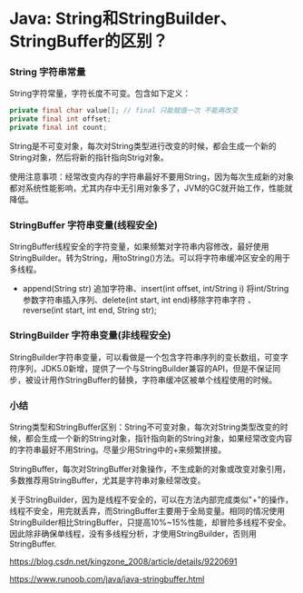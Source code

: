 # Java: String和StringBuilder、StringBuffer的区别？

### String 字符串常量

String字符常量，字符长度不可变。包含如下定义：

```java
private final char value[];	// final 只能赋值一次 不能再改变
private final int offset;
private final int count;
```

String是不可变对象，每次对String类型进行改变的时候，都会生成一个新的String对象，然后将新的指针指向Strig对象。

使用注意事项：经常改变内存的字符串最好不要用String，因为每次生成新的对象都对系统性能影响，尤其内存中无引用对象多了，JVM的GC就开始工作，性能就降低。

### StringBuffer 字符串变量(线程安全)

StringBuffer线程安全的字符变量，如果频繁对字符串内容修改，最好使用StringBuilder。转为String，用toString()方法。可以将字符串缓冲区安全的用于多线程。

- append(String str) 追加字符串、insert(int offset, int/String i) 将int/String参数字符串插入序列、delete(int start, int end)移除字符串字符 、reverse(int start, int end, String str);

### StringBuilder 字符串变量(非线程安全)

StringBuilder字符串变量，可以看做是一个包含字符串序列的变长数组，可变字符序列，JDK5.0新增，提供了一个与StringBuilder兼容的API，但是不保证同步，被设计用作StringBuffer的替换，字符串缓冲区被单个线程使用的时候。



### 小结

String类型和StringBuffer区别：String不可变对象，每次对String类型改变的时候，都会生成一个新的String对象，指针指向新的String对象，如果经常改变内容的字符串最好不用String。尽量少用String中的+来频繁拼接。

StringBuffer，每次对StringBuffer对象操作，不生成新的对象或改变对象引用，多数推荐用StringBuffer，尤其是字符串对象经常改变。

关于StringBuilder，因为是线程不安全的，可以在方法内部完成类似"+"的操作，线程不安全，用完就丢弃，而StringBuffer主要用于全局变量。相同的情况使用StringBuilder相比StringBuffer，只提高10%~15%性能，却冒险多线程不安全。因此除非确保单线程，没有多线程分析，才使用StringBuilder，否则用StringBuffer.



https://blog.csdn.net/kingzone_2008/article/details/9220691

https://www.runoob.com/java/java-stringbuffer.html